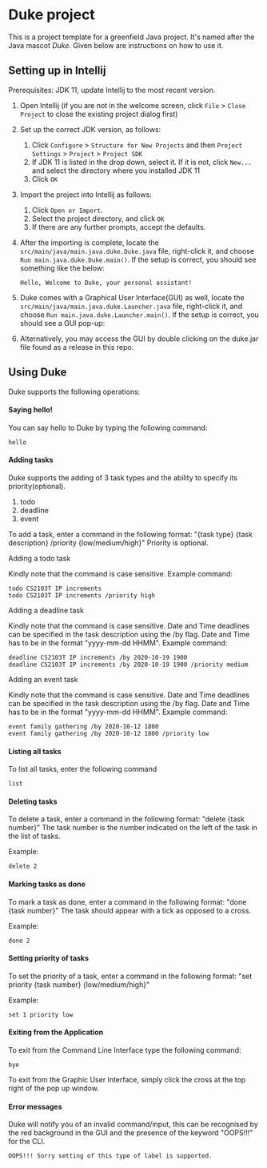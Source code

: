 # Duke project

This is a project template for a greenfield Java project. It's named after the Java mascot _Duke_. Given below are instructions on how to use it.

## Setting up in Intellij

Prerequisites: JDK 11, update Intellij to the most recent version.

1. Open Intellij (if you are not in the welcome screen, click `File` > `Close Project` to close the existing project dialog first)
1. Set up the correct JDK version, as follows:
   1. Click `Configure` > `Structure for New Projects` and then `Project Settings` > `Project` > `Project SDK`
   1. If JDK 11 is listed in the drop down, select it. If it is not, click `New...` and select the directory where you installed JDK 11
   1. Click `OK`
1. Import the project into Intellij as follows:
   1. Click `Open or Import`.
   1. Select the project directory, and click `OK`
   1. If there are any further prompts, accept the defaults.
1. After the importing is complete, locate the `src/main/java/main.java.duke.Duke.java` file, right-click it, and choose `Run main.java.duke.Duke.main()`. If the setup is correct, you should see something like the below:
   ```
   Hello, Welcome to Duke, your personal assistant!
   ```
1. Duke comes with a Graphical User Interface(GUI) as well, locate the `src/main/java/main.java.duke.Launcher.java` file, right-click it, and choose `Run main.java.duke.Launcher.main()`. If the setup is correct, you should see a GUI pop-up:

1. Alternatively, you may access the GUI by double clicking on the duke.jar file found as a release in this repo.

## Using Duke

Duke supports the following operations:

#### Saying hello!
You can say hello to Duke by typing the following command:
```
hello
```

#### Adding tasks

Duke supports the adding of 3 task types and the ability to specify its priority(optional).
1. todo
1. deadline
1. event

To add a task, enter a command in the following format:
"{task type} {task description} /priority {low/medium/high}"
Priority is optional.

Adding a todo task

Kindly note that the command is case sensitive.
Example command: 
```
todo CS2103T IP increments
todo CS2103T IP increments /priority high
```

Adding a deadline task

Kindly note that the command is case sensitive.
Date and Time deadlines can be specified in the task description using the /by flag. Date and Time has to be in the format "yyyy-mm-dd HHMM".
Example command: 
```
deadline CS2103T IP increments /by 2020-10-19 1900
deadline CS2103T IP increments /by 2020-10-19 1900 /priority medium
```

Adding an event task

Kindly note that the command is case sensitive.
Date and Time deadlines can be specified in the task description using the /by flag. Date and Time has to be in the format "yyyy-mm-dd HHMM".
Example command: 
```
event family gathering /by 2020-10-12 1800
event family gathering /by 2020-10-12 1800 /priority low
```

#### Listing all tasks

To list all tasks, enter the following command
```
list
```

#### Deleting tasks

To delete a task, enter a command in the following format:
"delete {task number}"
The task number is the number indicated on the left of the task in the list of tasks.

Example:
```
delete 2
```

#### Marking tasks as done

To mark a task as done, enter a command in the following format:
"done {task number}"
The task should appear with a tick as opposed to a cross.

Example:
```
done 2
```
#### Setting priority of tasks

To set the priority of a task, enter a command in the following format:
"set priority {task number} {low/medium/high}"

Example:
```
set 1 priority low
```
#### Exiting from the Application

To exit from the Command Line Interface type the following command:

```
bye
```

To exit from the Graphic User Interface, simply click the cross at the top right of the pop up window.

#### Error messages

Duke will notify you of an invalid command/input, this can be recognised by the red background in the GUI and the presence of the keyword "OOPS!!!" for the CLI.

```
OOPS!!! Sorry setting of this type of label is supported.
```
